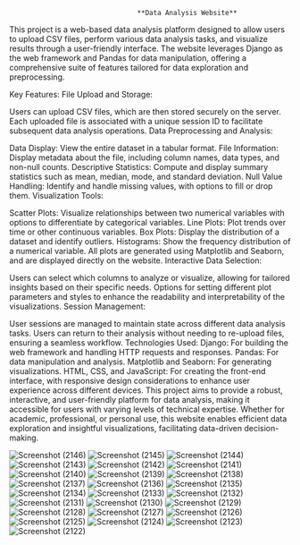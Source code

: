 
                                    **Data Analysis Website**
This project is a web-based data analysis platform designed to allow users to upload CSV files, perform various data analysis tasks, and visualize results through a user-friendly interface. The website leverages Django as the web framework and Pandas for data manipulation, offering a comprehensive suite of features tailored for data exploration and preprocessing.

Key Features:
File Upload and Storage:

Users can upload CSV files, which are then stored securely on the server.
Each uploaded file is associated with a unique session ID to facilitate subsequent data analysis operations.
Data Preprocessing and Analysis:

Data Display: View the entire dataset in a tabular format.
File Information: Display metadata about the file, including column names, data types, and non-null counts.
Descriptive Statistics: Compute and display summary statistics such as mean, median, mode, and standard deviation.
Null Value Handling: Identify and handle missing values, with options to fill or drop them.
Visualization Tools:

Scatter Plots: Visualize relationships between two numerical variables with options to differentiate by categorical variables.
Line Plots: Plot trends over time or other continuous variables.
Box Plots: Display the distribution of a dataset and identify outliers.
Histograms: Show the frequency distribution of a numerical variable.
All plots are generated using Matplotlib and Seaborn, and are displayed directly on the website.
Interactive Data Selection:

Users can select which columns to analyze or visualize, allowing for tailored insights based on their specific needs.
Options for setting different plot parameters and styles to enhance the readability and interpretability of the visualizations.
Session Management:

User sessions are managed to maintain state across different data analysis tasks.
Users can return to their analysis without needing to re-upload files, ensuring a seamless workflow.
Technologies Used:
Django: For building the web framework and handling HTTP requests and responses.
Pandas: For data manipulation and analysis.
Matplotlib and Seaborn: For generating visualizations.
HTML, CSS, and JavaScript: For creating the front-end interface, with responsive design considerations to enhance user experience across different devices.
This project aims to provide a robust, interactive, and user-friendly platform for data analysis, making it accessible for users with varying levels of technical expertise. Whether for academic, professional, or personal use, this website enables efficient data exploration and insightful visualizations, facilitating data-driven decision-making.

![Screenshot (2146)](https://github.com/user-attachments/assets/22441a0e-82ce-4d43-bd61-33d5b408c84c)
![Screenshot (2145)](https://github.com/user-attachments/assets/b31b6e2a-fdac-4042-8a00-624ecafe67c9)
![Screenshot (2144)](https://github.com/user-attachments/assets/505525cf-0563-4a54-bb0a-1c5a9fa71cba)
![Screenshot (2143)](https://github.com/user-attachments/assets/ffa9033f-26fa-4cff-8ee7-d54cd14ad289)
![Screenshot (2142)](https://github.com/user-attachments/assets/73734a3d-3893-4e41-a4d2-994f0fa868a9)
![Screenshot (2141)](https://github.com/user-attachments/assets/671e9ce7-156f-4a17-90a4-88a6d1e3cba2)
![Screenshot (2140)](https://github.com/user-attachments/assets/79dec0bc-ac91-4791-b0c3-2f8fb0431847)
![Screenshot (2139)](https://github.com/user-attachments/assets/f4239c85-bf95-44e7-a8b2-91c851a037a4)
![Screenshot (2138)](https://github.com/user-attachments/assets/15c819eb-64ed-4fba-9411-20b322e29714)
![Screenshot (2137)](https://github.com/user-attachments/assets/4f39fb78-5aae-481c-8094-48aac4b2c0c1)
![Screenshot (2136)](https://github.com/user-attachments/assets/21c2301c-0b4c-494b-9a24-5ba34e222b08)
![Screenshot (2135)](https://github.com/user-attachments/assets/1a5bd5f1-df52-4df1-86d2-902875a7cbef)
![Screenshot (2134)](https://github.com/user-attachments/assets/28c65abc-f892-47ea-afc2-fd7d5fd12a8c)
![Screenshot (2133)](https://github.com/user-attachments/assets/beb95a9f-1939-4916-97c6-6d26a7550350)
![Screenshot (2132)](https://github.com/user-attachments/assets/3a50db01-f224-4120-9d7e-c17d956eb35b)
![Screenshot (2131)](https://github.com/user-attachments/assets/043d54bd-74e6-4856-8a36-84d1bffcd410)
![Screenshot (2130)](https://github.com/user-attachments/assets/f5cca89f-f8dd-4f9b-a954-003cdc26598f)
![Screenshot (2129)](https://github.com/user-attachments/assets/a22be8b2-99a1-4f16-82b6-bceab75184d2)
![Screenshot (2128)](https://github.com/user-attachments/assets/07439b1c-ee5d-4581-9faf-09896c0fc3ba)
![Screenshot (2127)](https://github.com/user-attachments/assets/9b2f8868-98be-4a7f-aebe-d4c33b87e17b)
![Screenshot (2126)](https://github.com/user-attachments/assets/a44a7b81-0ec4-4c48-bb4c-18a3a66cf079)
![Screenshot (2125)](https://github.com/user-attachments/assets/dd806300-3187-4e4a-ac8e-cb172f46c806)
![Screenshot (2124)](https://github.com/user-attachments/assets/5287b4bc-52a6-4ed1-a358-f2e4b05ade2d)
![Screenshot (2123)](https://github.com/user-attachments/assets/07eb4f21-8f37-4826-a6d6-0e1e4dbbc6c5)
![Screenshot (2122)](https://github.com/user-attachments/assets/2b4d47a9-2d1e-4ddf-8c89-795cda334012)
